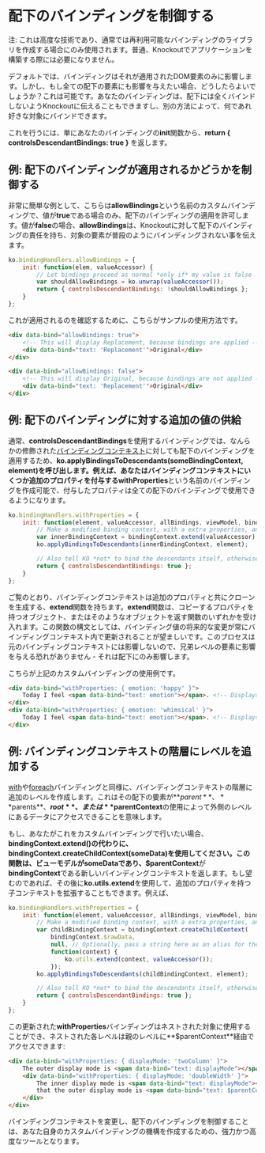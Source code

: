# 配下のバインディングを制御する

注: これは高度な技術であり、通常では再利用可能なバインディングのライブラリを作成する場合にのみ使用されます。普通、Knockoutでアプリケーションを構築する際には必要になりません。

デフォルトでは、バインディングはそれが適用されたDOM要素のみに影響します。しかし、もし全ての配下の要素にも影響を与えたい場合、どうしたらよいでしょうか？これは可能です。あなたのバインディングは、配下には全くバインドしないようKnockoutに伝えることもできますし、別の方法によって、何であれ好きな対象にバインドできます。

これを行うには、単にあなたのバインディングの**init**関数から、**return { controlsDescendantBindings: true }** を返します。

## 例: 配下のバインディングが適用されるかどうかを制御する

非常に簡単な例として、こちらは**allowBindings**という名前のカスタムバインディングで、値が**true**である場合のみ、配下のバインディングの適用を許可します。値が**false**の場合、**allowBindings**は、Knockoutに対して配下のバインディングの責任を持ち、対象の要素が普段のようにバインディングされない事を伝えます。

```javascript
ko.bindingHandlers.allowBindings = {
    init: function(elem, valueAccessor) {
        // Let bindings proceed as normal *only if* my value is false
        var shouldAllowBindings = ko.unwrap(valueAccessor());
        return { controlsDescendantBindings: !shouldAllowBindings };
    }
};
```

これが適用されるのを確認するために、こちらがサンプルの使用方法です。

```html
<div data-bind="allowBindings: true">
    <!-- This will display Replacement, because bindings are applied -->
    <div data-bind="text: 'Replacement'">Original</div>
</div>

<div data-bind="allowBindings: false">
    <!-- This will display Original, because bindings are not applied -->
    <div data-bind="text: 'Replacement'">Original</div>
</div>
```

## 例: 配下のバインディングに対する追加の値の供給

通常、**controlsDescendantBindings**を使用するバインディングでは、なんらかの修飾された[バインディングコンテキスト](./binding-context)に対しても配下のバインディングを適用するため、**ko.applyBindingsToDescendants(someBindingContext, element)**を呼び出します。例えば、あなたはバインディングコンテキストにいくつか追加のプロパティを付与する**withProperties**という名前のバインディングを作成可能で、付与したプロパティは全ての配下のバインディングで使用できるようになります。

```javascript
ko.bindingHandlers.withProperties = {
    init: function(element, valueAccessor, allBindings, viewModel, bindingContext) {
        // Make a modified binding context, with a extra properties, and apply it to descendant elements
        var innerBindingContext = bindingContext.extend(valueAccessor);
        ko.applyBindingsToDescendants(innerBindingContext, element);

        // Also tell KO *not* to bind the descendants itself, otherwise they will be bound twice
        return { controlsDescendantBindings: true };
    }
};
```

ご覧のとおり、バインディングコンテキストは追加のプロパティと共にクローンを生成する、**extend**関数を持ちます。**extend**関数は、コピーするプロパティを持つオブジェクト、またはそのようなオブジェクトを返す関数のいずれかを受け入れます。この関数の構文としては、バインディング値の将来的な変更が常にバインディングコンテキスト内で更新されることが望ましいです。このプロセスは元のバインディングコンテキストには影響しないので、兄弟レベルの要素に影響を与える恐れがありません - それは配下にのみ影響します。

こちらが上記のカスタムバインディングの使用例です。

```html
<div data-bind="withProperties: { emotion: 'happy' }">
    Today I feel <span data-bind="text: emotion"></span>. <!-- Displays: happy -->
</div>
<div data-bind="withProperties: { emotion: 'whimsical' }">
    Today I feel <span data-bind="text: emotion"></span>. <!-- Displays: whimsical -->
</div>
```

## 例: バインディングコンテキストの階層にレベルを追加する

[with](./with-binding)や[foreach](./foreach-binding)バインディングと同様に、バインディングコンテキストの階層に追加のレベルを作成します。これはその配下の要素が**$parent**、**$parents**、**$root**、または**$parentContext**の使用によって外側のレベルにあるデータにアクセスできることを意味します。

もし、あなたがこれをカスタムバインディングで行いたい場合、**bindingContext.extend()**の代わりに、**bindingContext.createChildContext(someData)**を使用してください。この関数は、ビューモデルが**someData**であり、**$parentContext**が**bindingContext**である新しいバインディングコンテキストを返します。もし望むのであれば、その後に**ko.utils.extend**を使用して、追加のプロパティを持つ子コンテキストを拡張することもできます。例えば、

```javascript
ko.bindingHandlers.withProperties = {
    init: function(element, valueAccessor, allBindings, viewModel, bindingContext) {
        // Make a modified binding context, with a extra properties, and apply it to descendant elements
        var childBindingContext = bindingContext.createChildContext(
            bindingContext.$rawData,
            null, // Optionally, pass a string here as an alias for the data item in descendant contexts
            function(context) {
                ko.utils.extend(context, valueAccessor());
            });
        ko.applyBindingsToDescendants(childBindingContext, element);

        // Also tell KO *not* to bind the descendants itself, otherwise they will be bound twice
        return { controlsDescendantBindings: true };
    }
};
```

この更新された**withProperties**バインディングはネストされた対象に使用することができ、ネストされた各レベルは親のレベルに**$parentContext**経由でアクセスできます:

```html
<div data-bind="withProperties: { displayMode: 'twoColumn' }">
    The outer display mode is <span data-bind="text: displayMode"></span>.
    <div data-bind="withProperties: { displayMode: 'doubleWidth' }">
        The inner display mode is <span data-bind="text: displayMode"></span>, but I haven't forgotten
        that the outer display mode is <span data-bind="text: $parentContext.displayMode"></span>.
    </div>
</div>
```

バインディングコンテキストを変更し、配下のバインディングを制御することは、あなた自身のカスタムバインディングの機構を作成するための、強力かつ高度なツールとなります。
